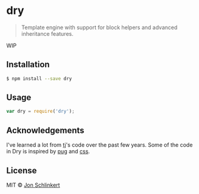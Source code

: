 # dry

> Template engine with support for block helpers and advanced inheritance features.

WIP

## Installation

```sh
$ npm install --save dry
```

## Usage

```js
var dry = require('dry');
```

## Acknowledgements

I've learned a lot from [tj](https://github.com/tj)'s code over the past few years. Some of the code in Dry is inspired by [pug](http://jade-lang.com) and [css](https://github.com/reworkcss/css).

## License

MIT © [Jon Schlinkert](https://github.com/jonschlinkert)